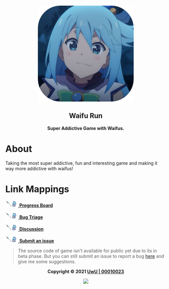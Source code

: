 <p align="center"><img height="300" width="300" src="./assets/main.png"/></p>

<h2 align="center"><b>Waifu Run</b></h2>

<p align="center"><b>Super Addictive Game with Waifus.</b></p>

<h1>About</h1>

Taking the most super addictive, fun and interesting game and making it way more addictive with waifus!

<h1>Link Mappings</h1>

<a href="https://github.com/00010023/waifu.run/projects/1"><img height="20" width="40" src="./assets/ul.png"> <b>Progress Board</b></a>

<a href="https://github.com/00010023/waifu.run/projects/2"><img height="20" width="40" src="./assets/ul.png"> <b>Bug Triage</b></a>

<a href="https://github.com/00010023/waifu.run/discussions"><img height="20" width="40" src="./assets/ul.png"> <b>Discussion</b></a>

<a href="https://github.com/00010023/waifu.run/issues/new/choose"><img height="20" width="40" src="./assets/ul.png"> <b>Submit an issue</b></a>

> The source code of game isn't available for public yet due to its in beta phase. But you can still submit an issue to report a bug [here](https://github.com/mad-maids/maid.ts/issues/new) and give me some suggestions.

<p align="center"><b>Copyright &copy; 2021 <a href="https://uwussi.moe" target="_blank">UwU | 00010023</a></b></p>

<p align="center"><a href="https://github.com/00010023/waifu.run/blob/main/license"><img src="https://img.shields.io/static/v1.svg?style=flat-square&label=License&message=CC0-1.0&logoColor=eceff4&logo=github&colorA=3698FF&colorB=ffffff"/></a></p>
